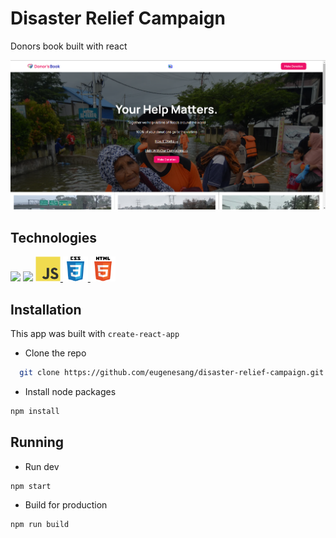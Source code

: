 # Disaster Relief Campaign

Donors book built with react

![Screenshot](./screenshot.png)

## Technologies

<a href="https://reactjs.org"><img src="https://cdn.jsdelivr.net/gh/devicons/devicon@latest/icons/react/react-original.svg" height="40" /></a>
<a href="https://sass-lang.com/"><img src="https://cdn.jsdelivr.net/gh/devicons/devicon@latest/icons/sass/sass-original.svg" height="40" /></a>
<a href="https://developer.mozilla.org/en-US/docs/Web/JavaScript" target="_blank" rel="noreferrer"> <img src="https://raw.githubusercontent.com/devicons/devicon/master/icons/javascript/javascript-original.svg" alt="javascript" width="40" height="40"/> </a>
<a href="https://www.w3schools.com/css/" target="_blank" rel="noreferrer"> 
  <img src="https://raw.githubusercontent.com/devicons/devicon/master/icons/css3/css3-original-wordmark.svg" alt="css3" width="40" height="40"/> 
 </a>
 <a href="https://www.w3.org/html/" target="_blank" rel="noreferrer"> <img src="https://raw.githubusercontent.com/devicons/devicon/master/icons/html5/html5-original-wordmark.svg" alt="html5" width="40" height="40"/> </a>

## Installation

This app was built with `create-react-app`

- Clone the repo

```bash
  git clone https://github.com/eugenesang/disaster-relief-campaign.git
```

- Install node packages

```bash
npm install
```

## Running

- Run dev

```bash
npm start
```

- Build for production

```bash
npm run build
```
